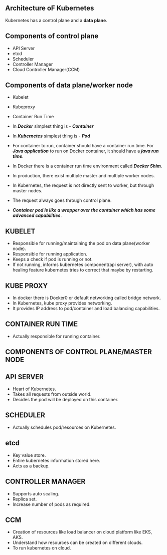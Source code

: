 **Architecture oF Kubernetes**
------------------------------

Kubernetes has a control plane and a **data plane**.

**Components of control plane**
-------------------------------
 - API Server
 - etcd
 - Scheduler
 - Controller Manager
 - Cloud Controller Manager(CCM)

**Components of data plane/worker node**
-----------------------------
 - Kubelet
 - Kubeproxy
 - Container Run Time

- In ***Docker*** simplest thing is - ***Container***
- In ***Kubernetes*** simplest thing is - ***Pod***
- For container to run, container should have a container run time. For ***Java application*** to run on Docker container, it should have a ***java run time***.
- In Docker there is a container run time environment called ***Docker Shim***.
- In production, there exist multiple master and multiple worker nodes.
- In Kubernetes, the request is not directly sent to worker, but through master nodes.
- The request always goes through control plane.
- ***Container pod is like a wrapper over the container which has some advanced capabilities***.

**KUBELET**
------------
- Responsible for running/maintaining the pod on data plane(worker node).
- Responsible for running application.
- Keeps a check if pod is running or not.
- If not running, informs kubernetes component(api server), with auto healing feature kubernetes tries to correct that maybe by 
  restarting.

**KUBE PROXY**
---------------
- In docker there is Docker0 or default networking called bridge network.
- In Kubernetes, kube proxy provides networking. 
- It provides IP address to pod/container and load balancing capabilities.

**CONTAINER RUN TIME**
----------------------
- Actually responsible for running container.

**COMPONENTS OF CONTROL PLANE/MASTER NODE**
--------------------------------------------
**API SERVER**
---------------
- Heart of Kubernetes.
- Takes all requests from outside world.
- Decides the pod will be deployed on this container.

**SCHEDULER**
-------------
- Actually schedules pod/resources on Kubernetes.

**etcd**
---------
- Key value store.
- Entire kubernetes information stored here.
- Acts as a backup.

**CONTROLLER MANAGER**
-----------------------
- Supports auto scaling.
- Replica set.
- Increase number of pods as required.

**CCM**
--------
- Creation of resources like load balancer on cloud platform like EKS, AKS.
- Understand how resources can be created on different clouds.
- To run kubernetes on cloud.





